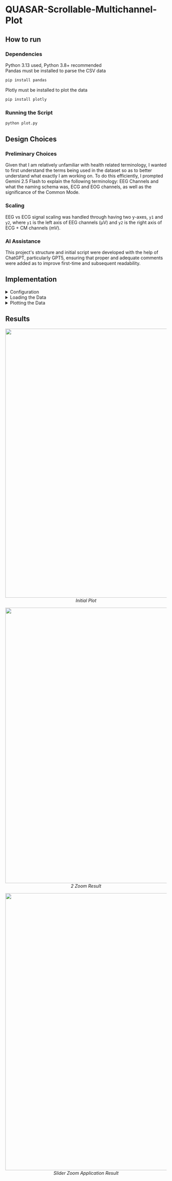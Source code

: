 # QUASAR-Scrollable-Multichannel-Plot

## How to run
### Dependencies
Python 3.13 used, Python 3.8+ recommended <br>
Pandas must be installed to parse the CSV data <br>
```bash
pip install pandas
```
Plotly must be installed to plot the data <br>
```bash
pip install plotly
```

### Running the Script
```python
python plot.py
```

## Design Choices
### Preliminary Choices
Given that I am relatively unfamiliar with health related terminology, I wanted to first understand the terms being used in the dataset so as to better understand what exactly I am working on. To do this efficiently, I prompted Gemini 2.5 Flash to explain the following terminology: EEG Channels and what the naming schema was, ECG and EOG channels, as well as the significance of the Common Mode. 

### Scaling
EEG vs ECG signal scaling was handled through having two y-axes, `y1` and `y2`, where `y1` is the left axis of EEG channels (µV) and `y2` is the right axis of ECG + CM channels (mV).

### AI Assistance
This project's structure and initial script were developed with the help of ChatGPT, particularly GPT5, ensuring that proper and adequate comments were added as to improve first-time and subsequent readability. 


## Implementation
<details>
  
  <summary>Configuration</summary>
  
  ### Configuration
```python
file_path = "EEG and ECG data_02_raw.csv"  # adjust if needed

# Channels of interest
EEG_CHANNELS = ["Fz","Cz","P3","C3","F3","F4","C4","P4",
                "Fp1","Fp2","T3","T4","T5","T6","O1","O2",
                "F7","F8","A1","A2","Pz"]
ECG_CHANNELS = ["X1:LEOG", "X2:REOG"]
CM_CHANNEL   = ["CM"]
```
`file_path` is specified trivially. Given that there are relevant signals we want to parse specifically out of the dataset, and we have the label of the columns of interest, we can just store them in lists for convenience.

</details>

<details>
  
  <summary>Loading the Data</summary>

  ### Loading the Data
  ```python
  # Skip metadata lines beginning with '#'
  df = pd.read_csv(file_path, comment='#')
  
  # Keep only the columns we care about (ignore X3:, Trigger, etc.)
  wanted_cols = ["Time"] + EEG_CHANNELS + ECG_CHANNELS + CM_CHANNEL
  cols = [c for c in wanted_cols if c in df.columns]
  data = df[cols].copy()
  ```
  `df` is created as a `pandas` dataframe which stores row-column data. Pandas built in `read_csv` is leveraged here to parse through the dataset while ignoring the specified lines starting with `#`, being comments. 
  
  `wanted_cols` just consolidates the columns that we specifically want from the data. `cols` proceeds to filter out any columns that aren't actually in the CSV for some reason so as to prevent crashes. 
  
  A completely new dataframe `data` is then created using the previous `df` but selections only the columns we want and have.

</details>

<details>

  <summary>Plotting the Data</summary>

  ### Plotting the Data
  ```python
  fig = go.Figure()
  ```
  Create an empty Plotly figure such that we can add traces later.
  
  ```python
  # EEG traces on y-axis 'y1'
  for ch in EEG_CHANNELS:
      if ch in data.columns:
          fig.add_trace(go.Scatter(
              x=data["Time"], y=data[ch], name=ch, line=dict(width=1),
              yaxis="y1"
          ))
  ```
  Iterate over the EEG channels provided, checking if it is in the `data` dataframe, then adding the line trace itself, specifying the axes, name of the trace, width of the line and the y-axis to attach to.
  
  ```python
  # ECG + CM on secondary y-axis 'y2'
  for ch in ECG_CHANNELS + CM_CHANNEL:
      if ch in data.columns:
          fig.add_trace(go.Scatter(
              x=data["Time"], y=data[ch], name=ch, line=dict(width=1),
              yaxis="y2"
          ))
  ```
  Iterate over the ECG-CM channels provided, checking if it is in the `data` dataframe, then adding the line trace itself, specifying the axes, name of the trace, width of the line and the y-axis to attach to.
  
  ```python
  fig.update_layout(
      title="EEG & ECG Time-Series",
      xaxis=dict(title="Time (s)",
                 rangeslider=dict(visible=True),  # enables scroll/zoom slider
                 type="linear"),
      yaxis=dict(title="EEG (µV)"),
      yaxis2=dict(title="ECG / CM (mV)",
                  overlaying="y", side="right"),
      legend=dict(orientation="h", yanchor="bottom", y=1.02,
                  xanchor="right", x=1)
  )
  
  fig.show()
  ```
  Update the layout of the plotly figure to prepare it for user visualization. 
  
</details>

## Results
<p align="center">
  <img width="1889" height="837" alt="image" src="https://github.com/user-attachments/assets/dad69ad4-1d59-4b78-9562-0c1e714897d0" />
  <em>Initial Plot</em>
</p>

<p align="center">
  <img width="1896" height="857" alt="image" src="https://github.com/user-attachments/assets/228681c6-17d0-4181-aba2-66dea5a5dcc9" />
  <em>2 Zoom Result</em>
</p>

<p align="center">
  <img width="1910" height="862" alt="image" src="https://github.com/user-attachments/assets/d55d03f2-ee1b-40fe-8bbd-a0f8a8ec56a9" />
  <em>Slider Zoom Application Result</em>
</p>
